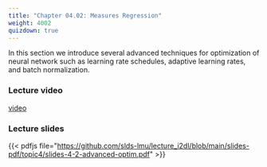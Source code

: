 ```yaml
---
title: "Chapter 04.02: Measures Regression"
weight: 4002
quizdown: true
---
```

In this section we introduce several advanced techniques for optimization of neural network such as learning rate schedules, adaptive learning rates, and batch normalization.

<!--more-->

### Lecture video

[video](https://drive.google.com/file/d/1n7mXKWjOkBAsMg9VnmaC6mBrqHRRIcO4/view?usp=sharing)

### Lecture slides

{{< pdfjs file="https://github.com/slds-lmu/lecture_i2dl/blob/main/slides-pdf/topic4/slides-4-2-advanced-optim.pdf" >}}


